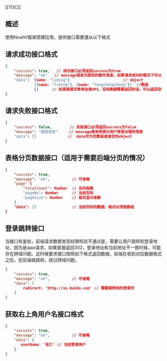 [[TOC]]

## 概述

使用NoahV框架搭建应用，提供接口需要遵从以下格式


## 请求成功接口格式

```json
{
    "success": true,   // 成功接口必须返回success为true
    "message": "ok"   // message信息为提供的额外信息，如果请求成功的情况下可以为空
    "data":  {name: "liming"}                        // object
             [{name: "liming"}, {name: "fengchengcheng"}]  //数组
             {}      // 如果是提交表单这类API，没有数据需要返回的话，可以返回空的object
}
```

## 请求失败接口格式

```json
{
    "success": false,        // 失败接口必须返回success为false
    "message": "错误信息"     // message是用来提示用户那里出错的信息
    "data": []              //  data可为空数组或者空的object 
}
```

## 表格分页数据接口（适用于需要后端分页的情况）

```json
{
    "success": true,
    "message": "ok",          // 可省略
    "page" {
        "totalCount": Number  // 总的条数
        "pageNo": Number      // 当前页码
        "pageSize": Number    // 每页显示条数
    }
    "data": []                // 当前页码的数据，格式必须是数组
}
```

## 登录跳转接口
当接口有鉴权，前端请求数据发现权限校验不通过是，需要让用户跳转到登录地址，因为是ajax请求，如果直接返回302，登录地址和当前地址不一致时候，可能存在跨域问题。这时候要求接口按照如下格式返回数据，前端在收到对应数据格式之后，在前端做跳转，绕过跨域问题。

```json
{
    "success": true,
    "message": "ok",          // 可省略
    "data": [
        redirect: 'http://xx.baidu.com' // 需要跳转到的登录页
    ]                
}
```

## 获取右上角用户名接口格式

```json
{
    "success": true,
    "message": "ok",          // 可省略
    "data": {
       userName: '张三' // 当前登录用户
    }
}
```
